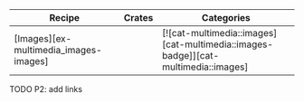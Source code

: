 | Recipe | Crates | Categories |
|--------|--------|------------|
| [Images][ex-multimedia_images-images] |  | [![cat-multimedia::images][cat-multimedia::images-badge]][cat-multimedia::images] |

<div class="hidden">
TODO P2: add links
</div>
